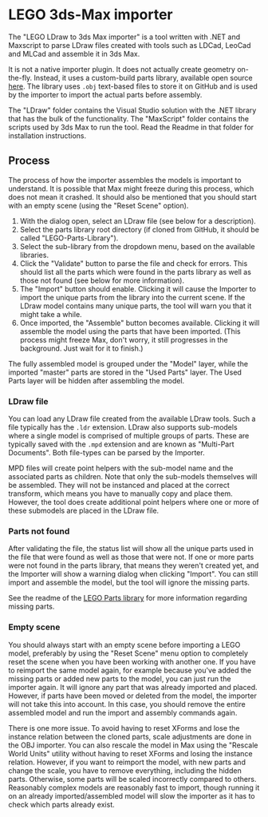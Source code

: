 # LEGO 3ds-Max importer
The "LEGO LDraw to 3ds Max importer" is a tool written with .NET and Maxscript to parse LDraw files created with tools such as LDCad, LeoCad and MLCad and assemble it in 3ds Max.

It is not a native importer plugin. It does not actually create geometry on-the-fly. Instead, it uses a custom-build parts library, available open source [here](https://github.com/stargatefreak92/LEGO-Parts-Library). The library uses `.obj` text-based files to store it on GitHub and is used by the importer to import the actual parts before assembly.

The "LDraw" folder contains the Visual Studio solution with the .NET library that has the bulk of the functionality. The "MaxScript" folder contains the scripts used by 3ds Max to run the tool. Read the Readme in that folder for installation instructions.

## Process
The process of how the importer assembles the models is important to understand. It is possible that Max might freeze during this process, which does not mean it crashed. It should also be mentioned that you should start with an empty scene (using the "Reset Scene" option).

1. With the dialog open, select an LDraw file (see below for a description).
2. Select the parts library root directory (if cloned from GitHub, it should be called "LEGO-Parts-Library").
3. Select the sub-library from the dropdown menu, based on the available libraries.
3. Click the "Validate" button to parse the file and check for errors. This should list all the parts which were found in the parts library as well as those not found (see below for more information).
4. The "Import" button should enable. Clicking it will cause the Importer to import the unique parts from the library into the current scene. If the LDraw model contains many unique parts, the tool will warn you that it might take a while.
5. Once imported, the "Assemble" button becomes available. Clicking it will assemble the model using the parts that have been imported. (This process might freeze Max, don't worry, it still progresses in the background. Just wait for it to finish.)

The fully assembled model is grouped under the "Model" layer, while the imported "master" parts are stored in the "Used Parts" layer. The Used Parts layer will be hidden after assembling the model.

### LDraw file
You can load any LDraw file created from the available LDraw tools. Such a file typically has the `.ldr` extension. LDraw also supports sub-models where a single model is comprised of multiple groups of parts. These are typically saved with the `.mpd` extension and are known as "Multi-Part Documents". Both file-types can be parsed by the Importer.

MPD files will create point helpers with the sub-model name and the associated parts as children. Note that only the sub-models themselves will be assembled. They will not be instanced and placed at the correct transform, which means you have to manually copy and place them. However, the tool does create additional point helpers where one or more of these submodels are placed in the LDraw file.

### Parts not found
After validating the file, the status list will show all the unique parts used in the file that were found as well as those that were not. If one or more parts were not found in the parts library, that means they weren't created yet, and the Importer will show a warning dialog when clicking "Import". You can still import and assemble the model, but the tool will ignore the missing parts.

See the readme of the [LEGO Parts library](https://github.com/stargatefreak92/LEGO-Parts-Library) for more information regarding missing parts.

### Empty scene
You should always start with an empty scene before importing a LEGO model, preferably by using the "Reset Scene" menu option to completely reset the scene when you have been working with another one. If you have to reimport the same model again, for example because you've added the missing parts or added new parts to the model, you can just run the importer again. It will ignore any part that was already imported and placed. However, if parts have been moved or deleted from the model, the importer will not take this into account. In this case, you should remove the entire assembled model and run the import and assembly commands again.

There is one more issue. To avoid having to reset XForms and lose the instance relation between the cloned parts, scale adjustments are done in the OBJ importer. You can also rescale the model in Max using the "Rescale World Units" utility without having to reset XForms and losing the instance relation. However, if you want to reimport the model, with new parts and change the scale, you have to remove everything, including the hidden parts. Otherwise, some parts will be scaled incorrectly compared to others. Reasonably complex models are reasonably fast to import, though running it on an already imported/assembled model will slow the importer as it has to check which parts already exist.
